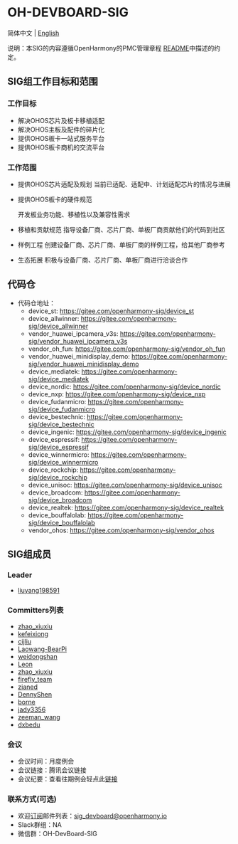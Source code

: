 # OH-DEVBOARD-SIG
简体中文 | [English](./README_en.md)

说明：本SIG的内容遵循OpenHarmony的PMC管理章程 [README](https://gitee.com/openharmony/community/blob/master/zh/pmc.md)中描述的约定。

## SIG组工作目标和范围

### 工作目标
- 解决OHOS芯片及板卡移植适配
- 解决OHOS主板及配件的碎片化
- 提供OHOS板卡一站式服务平台
- 提供OHOS板卡商机的交流平台

### 工作范围

-  提供OHOS芯片适配及规划
  当前已适配、适配中、计划适配芯片的情况与进展

- 提供OHOS板卡的硬件规范

  开发板业务功能、移植性以及兼容性需求

- 移植和贡献规范
  指导设备厂商、芯片厂商、单板厂商贡献他们的代码到社区
-  样例工程
  创建设备厂商、芯片厂商、单板厂商的样例工程，给其他厂商参考
- 生态拓展
  积极与设备厂商、芯片厂商、单板厂商进行洽谈合作

## 代码仓
- 代码仓地址：
  - device_st: https://gitee.com/openharmony-sig/device_st
  - device_allwinner: https://gitee.com/openharmony-sig/device_allwinner
  - vendor_huawei_ipcamera_v3s: https://gitee.com/openharmony-sig/vendor_huawei_ipcamera_v3s
  - vendor_oh_fun: https://gitee.com/openharmony-sig/vendor_oh_fun
  - vendor_huawei_minidisplay_demo: https://gitee.com/openharmony-sig/vendor_huawei_minidisplay_demo
  - device_mediatek: https://gitee.com/openharmony-sig/device_mediatek
  - device_nordic: https://gitee.com/openharmony-sig/device_nordic
  - device_nxp: https://gitee.com/openharmony-sig/device_nxp
  - device_fudanmicro: https://gitee.com/openharmony-sig/device_fudanmicro
  - device_bestechnic: https://gitee.com/openharmony-sig/device_bestechnic
  - device_ingenic: https://gitee.com/openharmony-sig/device_ingenic
  - device_espressif: https://gitee.com/openharmony-sig/device_espressif
  - device_winnermicro: https://gitee.com/openharmony-sig/device_winnermicro
  - device_rockchip: https://gitee.com/openharmony-sig/device_rockchip
  - device_unisoc: https://gitee.com/openharmony-sig/device_unisoc
  - device_broadcom: https://gitee.com/openharmony-sig/device_broadcom
  - device_realtek: https://gitee.com/openharmony-sig/device_realtek
  - device_bouffalolab: https://gitee.com/openharmony-sig/device_bouffalolab
  - vendor_ohos: https://gitee.com/openharmony-sig/vendor_ohos

## SIG组成员

### Leader
- [liuyang198591](https://gitee.com/liuyang198591)

### Committers列表
- [zhao_xiuxiu](https://gitee.com/zhao_xiuxiu)
- [kefeixiong](https://gitee.com/addyke)
- [cijliu](https://gitee.com/cijliu)
- [Laowang-BearPi](https://gitee.com/laowangiotclub)
- [weidongshan](https://gitee.com/weidongshan)
- [Leon](https://gitee.com/jahyeon)
- [zhao_xiuxiu](https://gitee.com/zhao_xiuxiu)
- [firefly_team](https://gitee.com/firefly_team)
- [zianed](https://gitee.com/zianed)
- [DennyShen](https://gitee.com/DennyShen)
- [borne](https://gitee.com/borne)
- [jady3356](https://gitee.com/taiyipei)
- [zeeman_wang](https://gitee.com/zeeman_wang)
- [dxbedu](https://gitee.com/dxbedu)
### 会议
 - 会议时间：月度例会
 - 会议链接：腾讯会议链接
 - 会议纪要：查看往期例会轻点此[链接](./meetings)

### 联系方式(可选)

- 欢迎[订阅](https://lists.openatom.io/postorius/lists/sig_devboard.openharmony.io/)邮件列表：[sig_devboard@openharmony.io](https://lists.openatom.io/postorius/lists/sig_devboard.openharmony.io/)
- Slack群组：NA
- 微信群：OH-DevBoard-SIG

